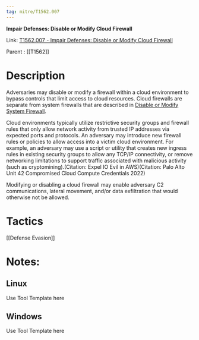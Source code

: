 ```yaml
---
tag: mitre/T1562.007
---
```


**Impair Defenses: Disable or Modify Cloud Firewall**

Link: [T1562.007 - Impair Defenses: Disable or Modify Cloud Firewall](https://attack.mitre.org/techniques/T1562/007)

Parent : [[T1562]]


# Description

Adversaries may disable or modify a firewall within a cloud environment to bypass controls that limit access to cloud resources. Cloud firewalls are separate from system firewalls that are described in [Disable or Modify System Firewall](https://attack.mitre.org/techniques/T1562/004). 

Cloud environments typically utilize restrictive security groups and firewall rules that only allow network activity from trusted IP addresses via expected ports and protocols. An adversary may introduce new firewall rules or policies to allow access into a victim cloud environment. For example, an adversary may use a script or utility that creates new ingress rules in existing security groups to allow any TCP/IP connectivity, or remove networking limitations to support traffic associated with malicious activity (such as cryptomining).(Citation: Expel IO Evil in AWS)(Citation: Palo Alto Unit 42 Compromised Cloud Compute Credentials 2022)

Modifying or disabling a cloud firewall may enable adversary C2 communications, lateral movement, and/or data exfiltration that would otherwise not be allowed.

# Tactics


[[Defense Evasion]]


# Notes:

## Linux

Use Tool Template here

## Windows

Use Tool Template here